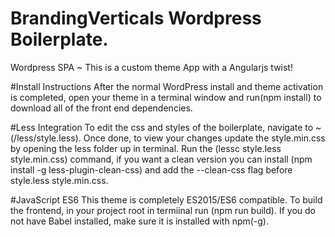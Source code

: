 # BrandingVerticals Wordpress Boilerplate.
Wordpress SPA ~ This is a custom theme App with a Angularjs twist!  


#Install Instructions
After the normal WordPress install and theme activation is completed, open your theme in a terminal window and run(npm install) to download all of the front end dependencies.

#Less Integration
To edit the css and styles of the boilerplate, navigate to ~ (/less/style.less). Once done, to view your changes update the style.min.css by opening the less folder up in terminal. Run the (lessc style.less style.min.css) command, if you want a clean version you can install (npm install -g less-plugin-clean-css) and add the --clean-css flag before style.less style.min.css.

#JavaScript ES6
This theme is completely ES2015/ES6 compatible. To build the frontend, in your project root in termiinal run (npm run build). If you do not have Babel installed, make sure it is installed with npm(-g).


